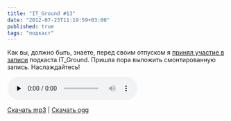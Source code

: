 ```yaml
---
title: "IT_Ground #13"
date: "2012-07-23T11:19:59+03:00"
published: true
tags: "подкаст"
---
```


Как вы, должно быть, знаете, перед своим отпуском я [принял участие в записи](/post/itground13/)
подкаста IT_Ground. Пришла пора выложить смонтированную запись. Наслаждайтесь!

<audio controls="controls" preload="none">
  <source src="/media/IT_Ground__013__2012_07_05.ogg" type="audio/ogg">
  <source src="/media/IT_Ground__013__2012_07_05.mp3" type="audio/mpeg">
  HTML5 Audio не поддерживается.
</audio>

[Скачать mp3](/media/IT_Ground__013__2012_07_05.mp3) |
[Скачать ogg](/media/IT_Ground__013__2012_07_05.ogg)
